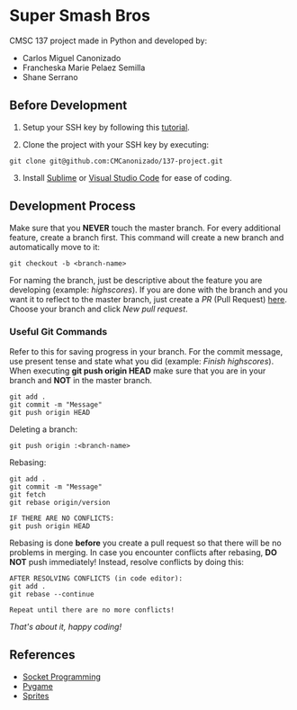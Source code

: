 # Super Smash Bros

CMSC 137 project made in Python and developed by:
* Carlos Miguel Canonizado
* Francheska Marie Pelaez Semilla
* Shane Serrano

## Before Development

1. Setup your SSH key by following this [tutorial](https://help.github.com/articles/adding-a-new-ssh-key-to-your-github-account/).

2. Clone the project with your SSH key by executing:
```
git clone git@github.com:CMCanonizado/137-project.git
```

3. Install [Sublime](https://www.sublimetext.com/3) or [Visual Studio Code](https://code.visualstudio.com/download) for ease of coding.

## Development Process

Make sure that you **NEVER** touch the master branch. For every additional feature, create a branch first. This command will create a new branch and automatically move to it:
```
git checkout -b <branch-name>
```

For naming the branch, just be descriptive about the feature you are developing (example: *highscores*). If you are done with the branch and you want it to reflect to the master branch, just create a *PR* (Pull Request) [here](https://github.com/CMCanonizado/137-project). Choose your branch and click *New pull request*.

### Useful Git Commands

Refer to this for saving progress in your branch. For the commit message, use present tense and state what you did (example: *Finish highscores*). When executing **git push origin HEAD** make sure that you are in your branch and **NOT** in the master branch.
```
git add .
git commit -m "Message"
git push origin HEAD 
```

Deleting a branch:
```
git push origin :<branch-name>
```

Rebasing:
```
git add .
git commit -m "Message"
git fetch
git rebase origin/version

IF THERE ARE NO CONFLICTS:
git push origin HEAD
```

Rebasing is done **before** you create a pull request so that there will be no problems in merging. In case you encounter conflicts after rebasing, **DO NOT** push immediately! Instead, resolve conflicts by doing this:

```
AFTER RESOLVING CONFLICTS (in code editor):
git add .
git rebase --continue

Repeat until there are no more conflicts!
```

*That's about it, happy coding!*

## References

* [Socket Programming](https://realpython.com/python-sockets/)
* [Pygame](https://www.youtube.com/watch?v=i6xMBig-pP4&list=PLzMcBGfZo4-lp3jAExUCewBfMx3UZFkh5)
* [Sprites](https://www.spriters-resource.com/custom_edited/supersmashbroscustoms/?fbclid=IwAR0G88z4oHA2ZWQc-oSYQOJ7FSOXIfTfQX3JPYjGChVrdTTlS7wT8VZZrjA) 

